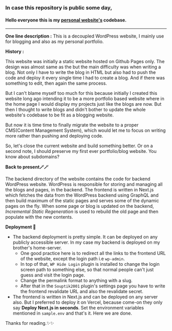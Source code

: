### In case this repository is public some day,

#### Hello everyone this is my [personal website's](souptik.dev) codebase.

----

**One line description :**
This is a decoupled WordPress website, I mainly use for blogging and also as my personal portfolio.

**History :**

This website was initially a static website hosted on Github Pages only. The design was almost same as the but the main difficulty was when writing a blog. Not only I have to write the blog in HTML but also had to push the code and deploy it every single time I had to create a blog. And if there was something to edit, then again the same process.

But I can't blame myself too much for this because initially I created this website long ago intending it to be a more portfolio based website where in the home page I would display my projects just like the blogs are now.
But then I thought to write blogs and didn't bother to update the whole website's codebase to be fit as a blogging website.

But now it is time time to finally migrate the website to a proper CMS(Content Management System), which would let me to focus on writing more rather than pushing and deploying code.

So, let's close the current website and build something better. Or on a second note, I should preserve my first ever portfolio/blog website. You know about subdomains?

**Back to present🪄🪄**

The backend directory of the website contains the code for backend WordPress website. WordPress is responsible for storing and managing all the blogs and pages, in the backend.
The frontend is written in Next.js which fetches the data from the WordPress backend using GraphQL and then build maximum of the static pages and serves some of the dynamic pages on the fly.
When some page or blog is updated on the backend, *Incremental Static Regeneration* is used to rebuild the old page and then populate with the new contents.

**Deployment 💾**

- The backend deployment is pretty simple. It can be deployed on any publicly accessible server. In my case my backend is deployed on my brother's home-server.
	- One good practice here is to redirect all the links to the frontend URL of the website, except the login path i.e `wp-admin`.
	- In top of that, `WP Hide Login` plugin is installed to change the login screen path to something else, so that normal people can't just guess and visit the login page.
	- Change the permalink format to anything with a slug.
	- After that in the `Souptik2001` plugin's settings page you have to write the frontend revalidate URL and also the revalidate secret.
- The frontend is written in Next.js and can be deployed on any server also. But I preferred to deploy it on Vercel, because come-on they only say **Deploy Next.js in seconds**.
Set the environment variables mentioned in `sample.env` and that's it. Here we are done.

Thanks for reading.✨✨
